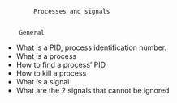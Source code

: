 			Processes and signals


		General
* What is a PID, process identification number.
* What is a process
* How to find a process’ PID
* How to kill a process
* What is a signal
* What are the 2 signals that cannot be ignored
